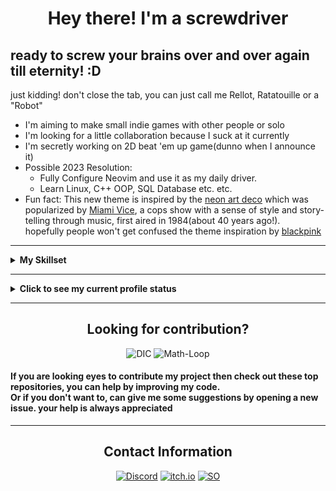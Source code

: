 <h1 align="center">Hey there! I'm a screwdriver</h1>
<h2>ready to screw your brains over and over again till eternity! :D</h2>
just kidding! don't close the tab, you can just call me Rellot, Ratatouille or a "Robot"

- I'm aiming to make small indie games with other people or solo
- I'm looking for a little collaboration because I suck at it currently
- I'm secretly working on 2D beat 'em up game(dunno when I announce it)
- Possible 2023 Resolution: 
	- Fully Configure Neovim and use it as my daily driver.
	- Learn Linux, C++ OOP, SQL Database etc. etc.
- Fun fact: This new theme is inspired by the [neon art deco](https://en.wikipedia.org/wiki/Miami#Culture_2) which was popularized by [Miami Vice](https://en.wikipedia.org/wiki/Miami_Vice), a cops show with a sense of style and story-telling through music, first aired in 1984(about 40 years ago!).
<br />hopefully people won't get confused the theme inspiration by [blackpink](https://www.youtube.com/channel/UCOmHUn--16B90oW2L6FRR3A)
---

<details><summary><b>My Skillset</b></summary>
<div align="left">
<h2 align="center">My Skillset</h2>

#### Programming Langauges:

[![C++](https://img.shields.io/badge/C%2B%2B-00599C?style=for-the-badge&logo=c%2B%2B&color=black&logoColor=deeppink)](https://en.wikipedia.org/wiki/C%2B%2B)
[![Python](https://img.shields.io/badge/python-3670A0?style=for-the-badge&logo=python&color=black&logoColor=deeppink)](https://www.python.org/)

#### Version Control:

[![Git](https://img.shields.io/badge/Git-F05032?style=for-the-badge&logo=git&color=black&logoColor=deeppink)](https://git-scm.com/)
[![LazyGit](https://img.shields.io/badge/LazyGit-F05032?style=for-the-badge&color=black&logoColor=deeppink)](https://github.com/jesseduffield/lazygit)
[![Github](https://img.shields.io/badge/GitHub-100000?style=for-the-badge&logo=github&color=black&logoColor=deeppink)](https://github.com)

#### Build Systems:

[![Ninja](https://img.shields.io/badge/ninja-3670A0?style=for-the-badge&color=black&logolabel=deeppink)](https://ninja-build.org/)
[![GNU Make](https://img.shields.io/badge/make-3670A0?style=for-the-badge&color=black&logolabel=deeppink)](https://www.gnu.org/software/make/)
[![Cmake](https://img.shields.io/badge/CMake-064F8C?style=for-the-badge&logo=cmake&color=black&logoColor=deeppink)](https://www.cmake.org)

#### Frameworks:

[![SFML](https://img.shields.io/badge/SFML-3670A0?style=for-the-badge&color=black&logolabel=deeppink)](https://www.sfml-dev.org/)
[![WxWidgets](https://img.shields.io/badge/WxWidgets-3670A0?style=for-the-badge&color=black&logolabel=deeppink)](https://www.wxwidgets.org/)

#### Debugging:

[![GDB](https://img.shields.io/badge/GDB-F05032?style=for-the-badge&color=black&logoColor=deeppink)](https://www.sourceware.org/gdb/)

#### Text Editors:

[![Neovim](https://img.shields.io/badge/NeoVim-%2357A143.svg?&style=for-the-badge&logo=neovim&color=black&logoColor=deeppink)](https://neovim.io/)
[![Sublime Text 4](https://img.shields.io/badge/sublime_text-%23575757.svg?&style=for-the-badge&logo=sublime-text&color=black&logoColor=deeppink)](https://www.sublimetext.com/)

#### Operating System:

[![Windows](https://img.shields.io/badge/Windows%207-0078D6?style=for-the-badge&logo=windowsxp&color=black&logoColor=deeppink)](https://en.wikipedia.org/wiki/Windows_7)	
[![Fedora](https://img.shields.io/badge/Fedora-294172?style=for-the-badge&logo=fedora&color=black&logoColor=deeppink)](https://getfedora.org/)
</details>


---
<details><summary><b>Click to see my current profile status</b></summary>
<div align="center">
<h2>My GitHub Stats</h2>
<img height="170em" align="center" src="https://github-readme-stats.vercel.app/api?username=Rellotscrewdriver&count_private=true&show_icons=true&custom_title=Rellot%27s%20Github%20Stats&theme=transparent&text_color=ff1493&icon_color=ffffff&title_color=ff1493&hide_border=true" />
<img height="170em" align="center" src="https://github-readme-stats.vercel.app/api/top-langs/?username=Rellotscrewdriver&layout=compact&theme=transparent&text_color=ff1493&title_color=ff1493&card_width=250&hide_border=true" />
<a>
<img height="295em" src="https://github-readme-activity-graph.cyclic.app/graph?username=rellotscrewdriver&hide_border=true&bg_color=00000&color=ff1493&point=ff1493" />
</a>
  <p align="left"><b><i>NOTE</i></b> : the above data (especially Most Used Languages) does not indicate my skill level or anything like that, it's a github metric of which languages i have the most code on github</p>
</div>
</details>

---

<h2 align="center">Looking for contribution?</h2>

<div align = "center">

![DIC](https://github-readme-stats.vercel.app/api/pin/?username=rellotscrewdriver&repo=Digital-Measurement-Calculator&theme=transparent&text_color=ff1493&icon_color=ffffff&title_color=ff1493)
![Math-Loop](https://github-readme-stats.vercel.app/api/pin/?username=rellotscrewdriver&repo=Math-Loop-Quiz-Program&theme=transparent&text_color=ff1493&icon_color=ffffff&title_color=ff1493)

</div>

<h4>If you are looking eyes to contribute my project then check out these top repositories, you can help by improving my code. <br />Or if you don't want to, can give me some suggestions by opening a new issue. your help is always appreciated
</h4>
</div>
  
---
  
<div align = "center">
  <h2>Contact Information</h2>

[![Discord](https://img.shields.io/badge/Discord-7289DA?style=for-the-badge&logo=discord&color=black&logoColor=deeppink)](https://discord.com/users/481829350749110293)
[![itch.io](https://img.shields.io/badge/Itch.io-FA5C5C?style=for-the-badge&logo=itchdotio&color=black&logoColor=deeppink)](https://rellotscrewdriver.itch.io)
[![SO](https://img.shields.io/badge/Stack_Overflow-FE7A16?style=for-the-badge&logo=stack-overflow&color=black&logoColor=deeppink)](https://stackoverflow.com/users/13572188/rellots-screwdriver)

</div>

